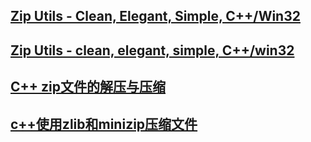 ## [Zip Utils - Clean, Elegant, Simple, C++/Win32](https://www.codeproject.com/Articles/7530/Zip-Utils-Clean-Elegant-Simple-Cplusplus-Win)
## [Zip Utils - clean, elegant, simple, C++/win32](file:///C:/Users/havealex/Desktop/C++%20压缩文件及文件夹方法%20使用zlib开源库/zip_utils_src/zip_utils.html)
## [C++ zip文件的解压与压缩](https://blog.csdn.net/qq_39155572/article/details/73187876)
## [c++使用zlib和minizip压缩文件](https://blog.csdn.net/zhizhuode/article/details/49204513)
